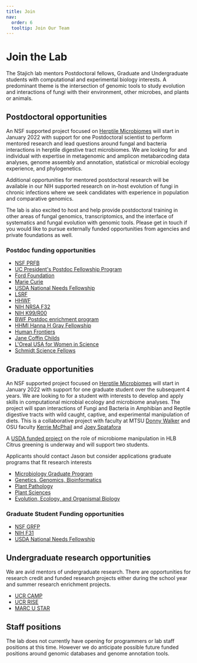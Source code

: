 ```yaml
---
title: Join
nav:
  order: 6
  tooltip: Join Our Team
---
```


# <i class="fas join"></i>Join the Lab

The Stajich lab mentors Postdoctoral fellows, Graduate and Undergraduate students with computational and experimental biology interests.  A predominant theme is the intersection of genomic tools to study evolution and interactions of fungi with their environment, other microbes, and plants or animals.  

## Postdoctoral opportunities

An NSF supported project focused on [Herptile Microbiomes](http://herptilemicrobiomes.org) will start in January 2022 with support for one Postdoctoral scientist to perform mentored research and lead questions around fungal and bacteria interactions in herptile digestive tract microbiomes. We are looking for and individual with expertise in metagenomic and amplicon metabarcoding data analyses, genome assembly and annotation, statistical or microbial ecology experience, and phylogenetics.

Additional opportunities for mentored postdoctoral research will be available in our NIH supported research on in-host evolution of fungi in chronic infections where we seek candidates with experience in population and comparative genomics.  

The lab is also excited to host and help provide postdoctoral training in other areas of fungal genomics, transcriptomics, and the interface of systematics and fungal evolution with genomic tools. Please get in touch if you would like to pursue externally funded opportunities from agencies and private foundations as well.

### Postdoc funding opportunities

* [NSF PRFB](https://beta.nsf.gov/funding/opportunities/postdoctoral-research-fellowships-biology-prfb)
* [UC President's Postdoc Fellowship Program](https://ppfp.ucop.edu/info/)
* [Ford Foundation](https://sites.nationalacademies.org/PGA/FordFellowships/index.htm)
* [Marie Curie](https://ec.europa.eu/research/mariecurieactions/actions/postdoctoral-fellowships)
* [USDA National Needs Fellowship](https://nifa.usda.gov/funding-opportunity/food-and-agricultural-sciences-national-needs-graduate-and-postgraduate)
* [LSRF](https://lsrf.org/)
* [HHWF](http://hhwf.org/research-fellowship/)
* [NIH NRSA F32](https://researchtraining.nih.gov/programs/fellowships/f32)
* [NIH K99/R00](https://grants.nih.gov/grants/guide/pa-files/PA-16-193.html)
* [BWF Postdoc enrichment program](http://www.bwfund.org/funding-opportunities/diversity-in-science/postdoctoral-enrichment-program/)
* [HHMI Hanna H Gray Fellowship](https://www.hhmi.org/programs/hanna-h-gray-fellows-program)
* [Human Frontiers](https://www.hfsp.org/funding/hfsp-funding/postdoctoral-fellowships)
* [Jane Coffin Childs](http://www.jccfund.org/fellowship-information)
* [L'Oreal USA for Women in Science](https://www.loreal.com/en/usa/pages/group/fwis/)
* [Schmidt Science Fellows](https://schmidtsciencefellows.org/selection/criteria/)

## Graduate opportunities

An NSF supported project focused on [Herptile Microbiomes](http://herptilemicrobiomes.org) will start in January 2022 with support for one graduate student over the subsequent 4 years.  We are looking to for a student with interests to develop and apply skills in computational microbial ecology and microbiome analyses. The project will span interactions of Fungi and Bacteria in Amphibian and Reptile digestive tracts with wild caught, captive, and experimental manipulation of diets.  This is a collaborative project with faculty at MTSU [Donny Walker](https://herptilemicrobiomes.org/members/donald-walker) and OSU faculty [Kerrie McPhail](https://herptilemicrobiomes.org/members/kerry-mcphail) and [Joey Spatafora](https://herptilemicrobiomes.org/members/joey-spatafora)

A [USDA funded project](http://Citrus-HLB-Micro.github.io) on the role of microbiome manipulation in HLB Citrus greening is underway and will support two students.

Applicants should contact Jason but consider applications graduate programs that fit research interests
* [Microbiology Graduate Program](https://microbiology.ucr.edu)
* [Genetics, Genomics, Bioinformatics](https://ggb.ucr.edu)
* [Plant Pathology](https://microplantpath.ucr.edu/department-programs/plant-pathology-graduate-program)
* [Plant Sciences](https://plantbiology.ucr.edu/graduate-program)
* [Evolution, Ecology, and Organismal Biology](https://eeob.ucr.edu/about-program)

### Graduate Student Funding opportunities

* [NSF GRFP](https://www.nsfgrfp.org/)
* [NIH F31](https://researchtraining.nih.gov/programs/fellowships/f31)
* [USDA National Needs Fellowship](https://nifa.usda.gov/funding-opportunity/food-and-agricultural-sciences-national-needs-graduate-and-postgraduate)
## Undergraduate research opportunities

We are avid mentors of undergraduate research. There are opportunities for research credit and funded research projects either during the school year and summer research enrichment projects.

* [UCR CAMP](https://stem.ucr.edu/research-opportunities/camp)
* [UCR RISE](https://stem.ucr.edu/research-opportunities/rise)
* [MARC U STAR](https://marcu.ucr.edu/)

## Staff positions

The lab does not currently have opening for programmers or lab staff positions at this time. However we do anticipate possible future funded positions around genomic databases and genome annotation tools.
